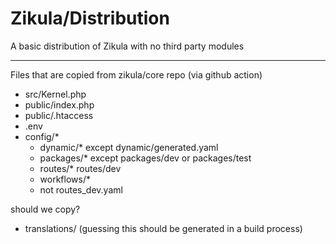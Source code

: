 # Zikula/Distribution

A basic distribution of Zikula with no third party modules

----

Files that are copied from zikula/core repo (via github action)
 - src/Kernel.php
 - public/index.php
 - public/.htaccess
 - .env
 - config/*
   - dynamic/* except dynamic/generated.yaml
   - packages/* except packages/dev or packages/test
   - routes/* routes/dev
   - workflows/*
   - not routes_dev.yaml

should we copy?
 - translations/ (guessing this should be generated in a build process)
